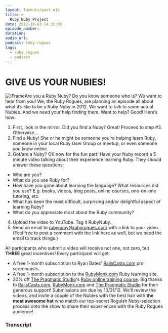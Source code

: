 ```yaml
---
layout: layouts/post.njk
title: >
  Ruby Nuby Project
date: 2012-10-03 14:31:00
episode_number:
duration:
audio_url:
podcast: ruby-rogues
tags:
  - ruby_rogues
  - podcast
---
```


# GIVE US YOUR NUBIES!

![IFrame](https://admin.devchat.tv/assets/ckeditor/plugins/fakeobjects/images/spacer-9f991de5fc84b2a293830f22f0b3d718.gif 'IFrame')Are you a Ruby Nuby? Do you know someone who is? We want to hear from you! We, the Ruby Rogues, are planning an episode all about what it’s like to be a Ruby&nbsp;Nuby in 2012. We want to talk to some actual Nubies. And we need your help finding them. Want to help? Good! Here’s how:

1. First, look in the mirror. Did you find a Nuby? Great! Proceed to step #3. Otherwise...
2. Find a Nuby! She or he might be someone you’re helping learn Ruby, someone in your local Ruby User Group or meetup, or even someone you know online.
3. Got/are a Nuby? OK now for the fun part! Have your&nbsp;Nuby record a 5 minute video talking about their experience learning Ruby. They should answer these questions:

- Who are you?
- What do you use Ruby for?
- How have you gone about learning the language? What resources did you use? E.g. books, videos, blog posts, online courses, one-on-one tutoring, etc.
- What has been the most difficult, surprising and/or delightful aspect of learning Ruby?
- What do you appreciate most about the Ruby community?

4. Upload the video to YouTube. Tag it RubyNuby.
5. Send an email to [rubynuby@rubyrogues.com](mailto:rubynuby@rubyrogues.com) with a link to your video. (Feel free to post a comment with the link here as well, but we need the email to track things.)

All participants who submit a video will receive not one, not zero, but **THREE** great incentives! Every participant will get:

- A free 1-month subscription to Ryan Bates' [RailsCasts.com](http://railscasts.com/) pro screencasts.
- A free 1-month subscription to the [RubyMonk.com](http://rubymonk.com/) Ruby learning site.
- 20% off [The Pragmatic Studio](http://pragmaticstudio.com/)'s [Ruby online training course](http://pragmaticstudio.com/ruby).
  Big thanks to [RailsCasts.com](http://railscasts.com/), [RubyMonk.com](http://rubymonk.com/)&nbsp;and&nbsp;[The Pragmatic&nbsp;Studio](http://pragmaticstudio.com/)&nbsp;for their generous support! Submissions are due by 10/31/12. We’ll review the videos, and invite a couple of the&nbsp;Nubies with the best hair with **the most awesome hat** who match our top-secret Roguish Nuby-selection process onto the show to share their experiences with the Ruby Rogues audience!

### Transcript
